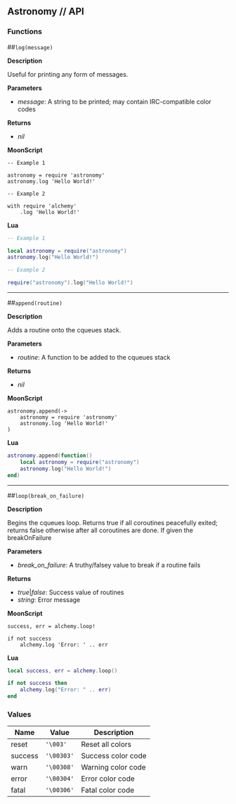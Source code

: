## Astronomy // API

### Functions

##`log(message)`

**Description**

Useful for printing any form of messages.

**Parameters**

 * _message_: A string to be printed; may contain IRC-compatible color codes

**Returns**

 * _nil_

**MoonScript**

```moonscript
-- Example 1

astronomy = require 'astronomy'
astronomy.log 'Hello World!'

-- Example 2

with require 'alchemy'
	.log 'Hello World!'
```

**Lua**

```lua
-- Example 1

local astronomy = require("astronomy")
astronomy.log("Hello World!")

-- Example 2

require("astronomy").log("Hello World!")
```

---

##`append(routine)`

**Description**

Adds a routine onto the cqueues stack.

**Parameters**

 * _routine_: A function to be added to the cqueues stack

**Returns**

 * _nil_

**MoonScript**

```moonscript
astronomy.append(->
	astronomy = require 'astronomy'
	astronomy.log 'Hello World!'
)
```

**Lua**

```lua
astronomy.append(function()
	local astronomy = require("astronomy")
	astronomy.log("Hello World!")
end)
```

---

##`loop(break_on_failure)`

**Description**

Begins the cqueues loop.
Returns true if all coroutines peacefully exited;
returns false otherwise after all coroutines are done.
If given the breakOnFailure

**Parameters**

 * *break_on_failure*: A truthy/falsey value to break if a routine fails

**Returns**

 * _true_|_false_: Success value of routines
 * _string_: Error message

**MoonScript**

```moonscript
success, err = alchemy.loop!

if not success
	alchemy.log 'Error: ' .. err
```

**Lua**

```lua
local success, err = alchemy.loop()

if not success then
	alchemy.log("Error: " .. err)
end
```

### Values

| Name     | Value       | Description           |
|----------|-------------|-----------------------|
| reset    | `'\003'`    | Reset all colors      |
| success  | `'\00303'`  | Success color code    |
| warn     | `'\00308'`  | Warning color code    |
| error    | `'\00304'`  | Error color code      |
| fatal    | `'\00306'`  | Fatal color code      |
